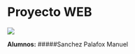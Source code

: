 # Proyecto WEB

![](https://www.womgp.com/blog/wp-content/uploads/2021/03/Desarrollo-Web-Dibdata-660x330.jpg)


**Alumnos:**
#####Sanchez Palafox Manuel
#####
